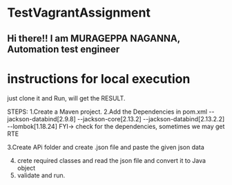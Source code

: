 # TestVagrantAssignment

## Hi there!! I am MURAGEPPA NAGANNA, Automation test engineer

# instructions for local execution
just clone it and Run, will get the RESULT.

STEPS:
1.Create a Maven project.
2.Add the Dependencies in pom.xml
 --jackson-databind[2.9.8]
 --jackson-core[2.13.2]
 --jackson-databind[2.13.2.2] 
 --lombok[1.18.24]
 FYI-> check for the dependencies, sometimes we may get RTE
 
 
 3.Create APi folder and create .json file and paste the given json data

4. crete required classes and read the json file and convert it to Java object
5. validate and run.
